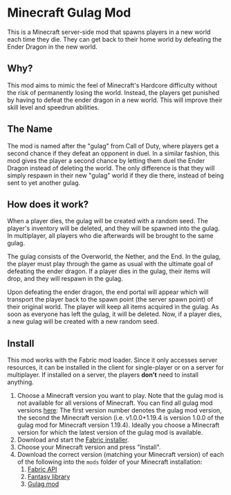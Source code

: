 # Minecraft Gulag Mod

This is a Minecraft server-side mod that spawns players in a new world each time they die.
They can get back to their home world by defeating the Ender Dragon in the new world.

## Why?

This mod aims to mimic the feel of Minecraft's Hardcore difficulty without the risk of permanently losing the world.
Instead, the players get punished by having to defeat the ender dragon in a new world. This will improve their skill
level and speedrun abilities.

## The Name

The mod is named after the "gulag" from Call of Duty, where players get a second chance if they defeat an opponent in
duel.
In a similar fashion, this mod gives the player a second chance by letting them duel the Ender Dragon instead of
deleting the world.
The only difference is that they will simply respawn in their new "gulag" world if they die there, instead of being sent
to yet another gulag.

## How does it work?

When a player dies, the gulag will be created with a random seed.
The player's inventory will be deleted, and they will be spawned into the gulag.
In multiplayer, all players who die afterwards will be brought to the same gulag.

The gulag consists of the Overworld, the Nether, and the End.
In the gulag, the player must play through the game as usual with the ultimate goal of defeating the ender dragon.
If a player dies in the gulag, their items will drop, and they will respawn in the gulag.

Upon defeating the ender dragon, the end portal will appear which will transport the player back to the spawn point (the
server spawn point) of their original world.
The player will keep all items acquired in the gulag.
As soon as everyone has left the gulag, it will be deleted.
Now, if a player dies, a new gulag will be created with a new random seed.

## Install

This mod works with the Fabric mod loader.
Since it only accesses server resources, it can be installed in the client for single-player or on a server for
multiplayer. If installed on a server, the players **don't** need to install anything.

1. Choose a Minecraft version you want to play.
   Note that the gulag mod is not available for all versions of Minecraft.
   You can find all gulag mod versions [here](https://github.com/oskarkraak/minecraft-gulag-mod/releases): The first
   version number denotes the gulag mod version, the second the Minecraft version (i.e. v1.0.0+1.19.4 is version 1.0.0
   of the gulag mod for Minecraft version 1.19.4).
   Ideally you choose a Minecraft version for which the latest version of the gulag mod is available.
1. Download and start the [Fabric installer](https://fabricmc.net/use/installer/).
1. Choose your Minecraft version and press "Install".
1. Download the correct version (matching your Minecraft version) of each of the following into the `mods` folder of
   your Minecraft installation:
    1. [Fabric API](https://www.curseforge.com/minecraft/mc-mods/fabric-api)
    1. [Fantasy library](https://github.com/NucleoidMC/fantasy/releases)
    1. [Gulag mod](https://github.com/oskarkraak/minecraft-gulag-mod/releases)
